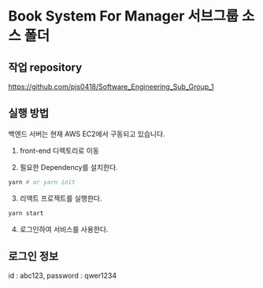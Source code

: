 # Book System For Manager 서브그룹 소스 폴더

## 작업 repository

https://github.com/pjs0418/Software_Engineering_Sub_Group_1

## 실행 방법

백엔드 서버는 현재 AWS EC2에서 구동되고 있습니다.

1. front-end 디렉토리로 이동

2. 필요한 Dependency를 설치한다.

```bash
yarn # or yarn init
```

3. 리액트 프로젝트를 실행한다.

```bash
yarn start
```

4. 로그인하여 서비스를 사용한다.

## 로그인 정보

id : abc123,
password : qwer1234
